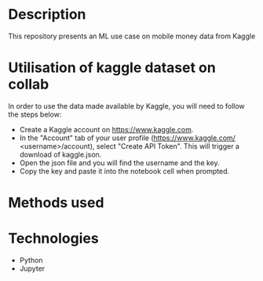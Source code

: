 # Description

This repository presents an ML use case on mobile money data from Kaggle

# Utilisation of kaggle dataset on collab

In order to use the data made available by Kaggle, you will need to follow the steps below:

- Create a Kaggle account on https://www.kaggle.com. 
- In the "Account" tab of your user profile (https://www.kaggle.com/ \<username>\/account), select "Create API Token". This will trigger a download of kaggle.json.
- Open the json file and you will find the username and the key. 
- Copy the key and paste it into the notebook cell when prompted.


# Methods used


# Technologies
- Python
- Jupyter
